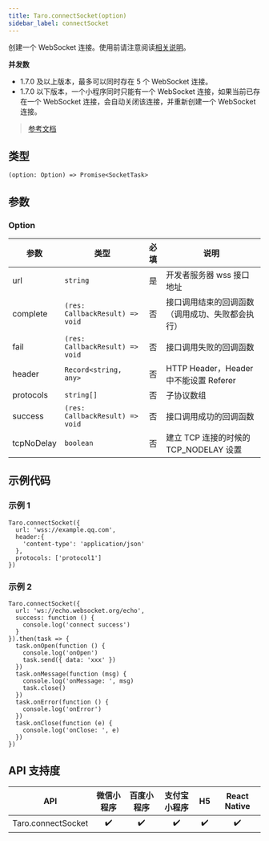 ```yaml
---
title: Taro.connectSocket(option)
sidebar_label: connectSocket
---
```


创建一个 WebSocket 连接。使用前请注意阅读[相关说明](https://developers.weixin.qq.com/miniprogram/dev/framework/ability/network.html)。

**并发数**
- 1.7.0 及以上版本，最多可以同时存在 5 个 WebSocket 连接。
- 1.7.0 以下版本，一个小程序同时只能有一个 WebSocket 连接，如果当前已存在一个 WebSocket 连接，会自动关闭该连接，并重新创建一个 WebSocket 连接。

> [参考文档](https://developers.weixin.qq.com/miniprogram/dev/api/network/websocket/wx.connectSocket.html)

## 类型

```tsx
(option: Option) => Promise<SocketTask>
```

## 参数

### Option

<table>
  <thead>
    <tr>
      <th>参数</th>
      <th>类型</th>
      <th style="text-align:center">必填</th>
      <th>说明</th>
    </tr>
  </thead>
  <tbody>
    <tr>
      <td>url</td>
      <td><code>string</code></td>
      <td style="text-align:center">是</td>
      <td>开发者服务器 wss 接口地址</td>
    </tr>
    <tr>
      <td>complete</td>
      <td><code>(res: CallbackResult) =&gt; void</code></td>
      <td style="text-align:center">否</td>
      <td>接口调用结束的回调函数（调用成功、失败都会执行）</td>
    </tr>
    <tr>
      <td>fail</td>
      <td><code>(res: CallbackResult) =&gt; void</code></td>
      <td style="text-align:center">否</td>
      <td>接口调用失败的回调函数</td>
    </tr>
    <tr>
      <td>header</td>
      <td><code>Record&lt;string, any&gt;</code></td>
      <td style="text-align:center">否</td>
      <td>HTTP Header，Header 中不能设置 Referer</td>
    </tr>
    <tr>
      <td>protocols</td>
      <td><code>string[]</code></td>
      <td style="text-align:center">否</td>
      <td>子协议数组</td>
    </tr>
    <tr>
      <td>success</td>
      <td><code>(res: CallbackResult) =&gt; void</code></td>
      <td style="text-align:center">否</td>
      <td>接口调用成功的回调函数</td>
    </tr>
    <tr>
      <td>tcpNoDelay</td>
      <td><code>boolean</code></td>
      <td style="text-align:center">否</td>
      <td>建立 TCP 连接的时候的 TCP_NODELAY 设置</td>
    </tr>
  </tbody>
</table>

## 示例代码

### 示例 1

```tsx
Taro.connectSocket({
  url: 'wss://example.qq.com',
  header:{
    'content-type': 'application/json'
  },
  protocols: ['protocol1']
})
```

### 示例 2

```tsx
Taro.connectSocket({
  url: 'ws://echo.websocket.org/echo',
  success: function () {
    console.log('connect success')
  }
}).then(task => {
  task.onOpen(function () {
    console.log('onOpen')
    task.send({ data: 'xxx' })
  })
  task.onMessage(function (msg) {
    console.log('onMessage: ', msg)
    task.close()
  })
  task.onError(function () {
    console.log('onError')
  })
  task.onClose(function (e) {
    console.log('onClose: ', e)
  })
})
```

## API 支持度

| API | 微信小程序 | 百度小程序 | 支付宝小程序 | H5 | React Native |
| :---: | :---: | :---: | :---: | :---: | :---: |
| Taro.connectSocket | ✔️ | ✔️ | ✔️ | ✔️ | ✔️ |
